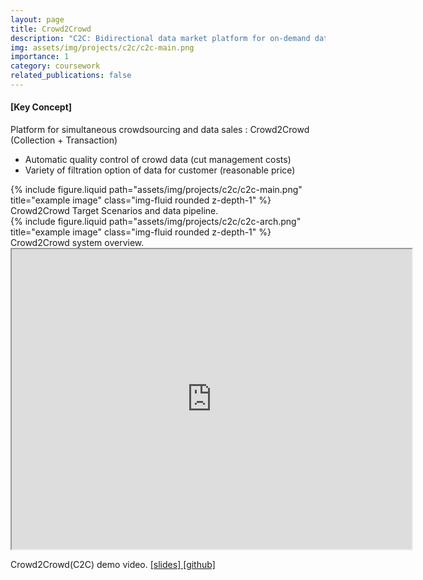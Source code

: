 ```yaml
---
layout: page
title: Crowd2Crowd
description: "C2C: Bidirectional data market platform for on-demand dataset request with automatic data quality control<p style='text-align:right; color:gray'>2022 SS</p>"
img: assets/img/projects/c2c/c2c-main.png
importance: 1
category: coursework
related_publications: false
---
```


#### [Key Concept]
Platform for simultaneous crowdsourcing and data sales :  Crowd2Crowd (Collection + Transaction)
- Automatic quality control of crowd data    (cut management costs)
- Variety of filtration option of data for customer  (reasonable price)

<div class="row justify-content-sm-center">
    <div class="col-sm mt-3 mt-md-0">
        {% include figure.liquid path="assets/img/projects/c2c/c2c-main.png" title="example image" class="img-fluid rounded z-depth-1" %}
    </div>
</div>
<div class="caption">
    Crowd2Crowd Target Scenarios and data pipeline.
</div>

<div class="row justify-content-sm-center">
    <div class="col-sm mt-3 mt-md-0">
        {% include figure.liquid path="assets/img/projects/c2c/c2c-arch.png" title="example image" class="img-fluid rounded z-depth-1" %}
    </div>
</div>
<div class="caption">
    Crowd2Crowd system overview.
</div>

<div class="caption">
    <iframe src="https://drive.google.com/file/d/1CcRMaqQQnl9FJ7MKbVJinAEoVRFr9gYw/preview" width="640" height="480" allow="autoplay"></iframe>
    <p>Crowd2Crowd(C2C) demo video. <a href="https://docs.google.com/presentation/d/1OHwTA21zM3BNi_Uql-u3XTwDtTIz3xHxXfBQD900-c4/edit?usp=sharing">[slides]</a><a href="https://github.com/Edw2n/c2c"> [github]</a></p>
</div>



